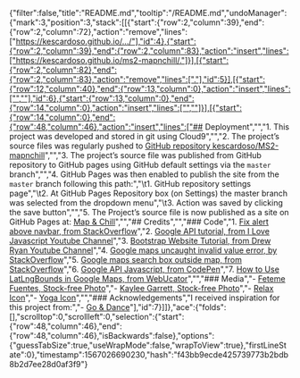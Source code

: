 {"filter":false,"title":"README.md","tooltip":"/README.md","undoManager":{"mark":3,"position":3,"stack":[[{"start":{"row":2,"column":39},"end":{"row":2,"column":72},"action":"remove","lines":["https://kescardoso.github.io/.../"],"id":4},{"start":{"row":2,"column":39},"end":{"row":2,"column":83},"action":"insert","lines":["https://kescardoso.github.io/ms2-mapnchill/."]}],[{"start":{"row":2,"column":82},"end":{"row":2,"column":83},"action":"remove","lines":["."],"id":5}],[{"start":{"row":12,"column":40},"end":{"row":13,"column":0},"action":"insert","lines":["",""],"id":6},{"start":{"row":13,"column":0},"end":{"row":14,"column":0},"action":"insert","lines":["",""]}],[{"start":{"row":14,"column":0},"end":{"row":48,"column":46},"action":"insert","lines":["## Deployment","","1. This project was developed and stored in git using Cloud9","","2. The project’s source files was regularly pushed to [GitHub repository kescardoso/MS2-mapnchill](https://github.com/kescardoso/MS1-yinsoundsouth)","","3. The project’s source file was published from GitHub repository to GitHub pages using GitHub default settings via the `master` branch","","4. GitHub Pages was then enabled to publish the site from the `master` branch following this path:","\t1. GitHub repository settings page","\t2. At GitHub Pages Repository box (on Settings) the master branch was selected from the dropdown menu","\t3. Action was saved by clicking the save button","","5. The Project’s source file is now published as a site on GitHub Pages at: [Map & Chill](https://kescardoso.github.io/MS2-mapnchill/)","","## Credits","","### Code","1. [Fix alert above navbar, from StackOverflow](https://stackoverflow.com/questions/34279103/bootstrap-alert-on-top-of-navbar)","2.  [Google API tutorial, from I Love Javascript Youtube Channel](https://www.youtube.com/channel/UCblsLrhM8zjRXy7lV2DJlqQ)","3. [Bootstrap Website Tutorial, from Drew Ryan Youtube Channel](https://www.youtube.com/watch?v=Zn64_IVLO88)","4. [Google maps uncaught invalid value error, by StackOverflow](https://stackoverflow.com/questions/38369151/google-maps-uncaught-invalidvalueerror-initialise-is-not-a-function)","5. [Google maps search box outside map, from StackOverflow](https://stackoverflow.com/questions/20921378/google-maps-search-box-outside-map/20923791)","6. [Google API Javascript, from CodePen](https://codepen.io/JaminQuimby/pres/vOXQrL)","7. [How to Use LatLngBounds in Google Maps, from WebUcator](https://www.webucator.com/how-to/how-use-latlngbounds-google-maps.cfm)","","### Media","- [Feteme Fuentes, Stock-free Photo](https://unsplash.com/photos/PBdT_-f3uXc)","- [Kaylee Garrett, Stock-free Photo](https://unsplash.com/photos/GaprWyIw66o)","- [Relax Icon](https://www.flaticon.com/authors/monkik)","- [Yoga Icon](https://www.flaticon.com/authors/monkik)","","### Acknowledgements","I received inspiration for this project from:","-  [Go & Dance](https://www.goandance.com/en/)"],"id":7}]]},"ace":{"folds":[],"scrolltop":0,"scrollleft":0,"selection":{"start":{"row":48,"column":46},"end":{"row":48,"column":46},"isBackwards":false},"options":{"guessTabSize":true,"useWrapMode":false,"wrapToView":true},"firstLineState":0},"timestamp":1567026690230,"hash":"f43bb9ecde425739773b2bdb8b2d7ee28d0af3f9"}